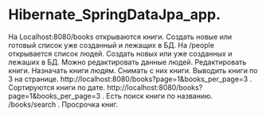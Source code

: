 # Hibernate_SpringDataJpa_app.
На Localhost:8080/books открываются книги. Создать новые или готовый список уже созданный и лежащих в БД.
На /people открывается список людей. Создать новых или уже созданных и лежаших в БД.
Можно редактировать данные людей. Редактировать книги.
Назначать книги людям. Снимать с них книги.
Выводить книги по 3 на странице.  http://localhost:8080/books?page=1&books_per_page=3 .
Сортируются книги по дате. http://localhost:8080/books?page=1&books_per_page=3 .
Есть поиск книги по названию. /books/search .
Просрочка книг.
